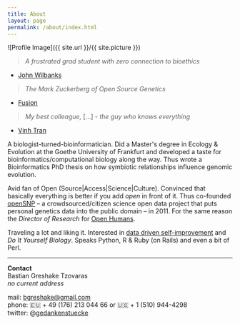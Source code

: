 ```yaml
---
title: About
layout: page
permalink: /about/index.html
---
```

<style>
img { width: 50%; margin: 0 auto; display: block; }
</style>

![Profile Image]({{ site.url }}/{{ site.picture }})

> *A frustrated grad student with zero connection to bioethics*

- [John Wilbanks](http://www.twitter.com/wilbanks)

> *The Mark Zuckerberg of Open Source Genetics*

- [Fusion](http://fusion.net/story/47945/this-guy-is-the-mark-zuckerberg-of-open-source-genetics/)

> *My best colleague,* […] *- the guy who knows everything*

- [Vinh Tran](https://trvinh.github.io/2017/04/20/how-i-met-r/)

A biologist-turned-bioinformatician. Did a Master's degree in Ecology & Evolution at the Goethe University of Frankfurt and developed a taste for bioinformatics/computational biology along the way.
Thus wrote a Bioinformatics PhD thesis on how symbiotic relationships influence genomic evolution.

Avid fan of Open \(Source\|Access\|Science\|Culture\). Convinced that basically everything is better if you add *open* in front of it.
Thus co-founded [openSNP](https://opensnp.org) – a crowdsourced/citizen science open data project that puts personal genetics data into the public domain – in 2011.
For the same reason the *Director of Research* for [Open Humans](https://openhumans.org).

Traveling a lot and liking it. Interested in [data driven self-improvement](/quantifiedself/) and *Do It Yourself Biology*. Speaks Python, R & Ruby (on Rails) and even a bit of Perl.

---

**Contact**<br/>
Bastian Greshake Tzovaras<br/>
*no current address*

mail: bgreshake@gmail.com <br/>
phone: 🇪🇺 + 49 (176) 213 044 66 or 🇺🇸 + 1 (510) 944-4298 <br/>
twitter: @[gedankenstuecke](http://www.twitter.com/gedankenstuecke)
